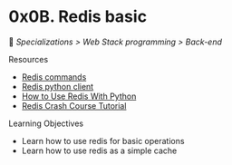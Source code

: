 # 0x0B. Redis basic

📂 _Specializations > Web Stack programming > Back-end_

Resources

- [Redis commands](https://redis.io/commands)
- [Redis python client](https://redis-py.readthedocs.io/en/stable/)
- [How to Use Redis With Python](https://realpython.com/python-redis/)
- [Redis Crash Course Tutorial](https://www.youtube.com/watch?v=Hbt56gFj998)

Learning Objectives

- Learn how to use redis for basic operations
- Learn how to use redis as a simple cache
